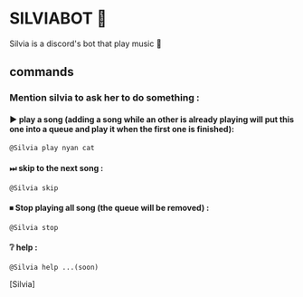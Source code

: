 # SILVIABOT 🌿

Silvia is a discord's bot that play music 🎵

## commands

### Mention silvia to ask her to do something :
#### ▶ play a song (adding a song while an other is already playing will put this one into a queue and play it when the first one is finished):
  `@Silvia play nyan cat`
#### ⏭ skip to the next song :
  `@Silvia skip`
#### ⏹ Stop playing all song (the queue will be removed)  :
  `@Silvia stop`
#### ❔ help :
  `@Silvia help ...(soon)`

[Silvia]
